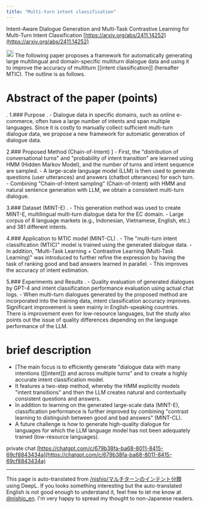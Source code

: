 ```yaml
---
title: "Multi-turn intent classification"
---
```


Intent-Aware Dialogue Generation and Multi-Task Contrastive Learning for Multi-Turn Intent Classification
[https://arxiv.org/abs/2411.14252](https://arxiv.org/abs/2411.14252)

<img src='https://scrapbox.io/api/pages/nishio-en/o1 Pro/icon' alt='o1 Pro.icon' height="19.5"/>
The following paper proposes a framework for automatically generating large multilingual and domain-specific multiturn dialogue data and using it to improve the accuracy of multiturn [[intent classification]] (hereafter MTIC). The outline is as follows.

# Abstract of the paper (points)
.
1.### Purpose
.
    - Dialogue data in specific domains, such as online e-commerce, often have a large number of intents and span multiple languages. Since it is costly to manually collect sufficient multi-turn dialogue data, we propose a new framework for automatic generation of dialogue data.

2.### Proposed Method (Chain-of-Intent)
]
    - First, the "distribution of conversational turns" and "probability of intent transition" are learned using HMM (Hidden Markov Model), and the number of turns and intent sequence are sampled.
        - A large-scale language model (LLM) is then used to generate questions (user utterances) and answers (chatbot utterances) for each turn.
    - Combining "Chain-of-Intent sampling" (Chain-of-Intent) with HMM and natural sentence generation with LLM, we obtain a consistent multi-turn dialogue.

3.### Dataset (MINT-E)
.
    - This generation method was used to create MINT-E, multilingual multi-turn dialogue data for the EC domain.
        - Large corpus of 8 language markets (e.g., Indonesian, Vietnamese, English, etc.) and 381 different intents.

4.### Application to MTIC model (MINT-CL)
.
    - The "multi-turn intent classification (MTIC)" model is trained using the generated dialogue data.
        - In addition, "Multi-Task Learning + Contrastive Learning (Multi-Task Learning)" was introduced to further refine the expression by having the task of ranking good and bad answers learned in parallel.
    - This improves the accuracy of intent estimation.

5.### Experiments and Results
.
    - Quality evaluation of generated dialogues by GPT-4 and intent classification performance evaluation using actual chat logs.
        - When multi-turn dialogues generated by the proposed method are incorporated into the training data, intent classification accuracy improves. Significant improvement is seen mainly in English-speaking countries. There is improvement even for low-resource languages, but the study also points out the issue of quality differences depending on the language performance of the LLM.

# brief description
- [The main focus is to efficiently generate "dialogue data with many intentions ([[intent]]) and across multiple turns" and to create a highly accurate intent classification model.
- It features a two-step method, whereby the HMM explicitly models "intent transitions" and then the LLM creates natural and contextually consistent questions and answers.
- In addition to learning on the generated large-scale data (MINT-E), classification performance is further improved by combining "contrast learning to distinguish between good and bad answers" (MINT-CL).
- A future challenge is how to generate high-quality dialogue for languages for which the LLM language model has not been adequately trained (low-resource languages).

private chat [https://chatgpt.com/c/679b38fa-ba68-8011-8415-69cf8843434a](https://chatgpt.com/c/679b38fa-ba68-8011-8415-69cf8843434a)

---
This page is auto-translated from [/nishio/マルチターンのインテント分類](https://scrapbox.io/nishio/マルチターンのインテント分類) using DeepL. If you looks something interesting but the auto-translated English is not good enough to understand it, feel free to let me know at [@nishio_en](https://twitter.com/nishio_en). I'm very happy to spread my thought to non-Japanese readers.